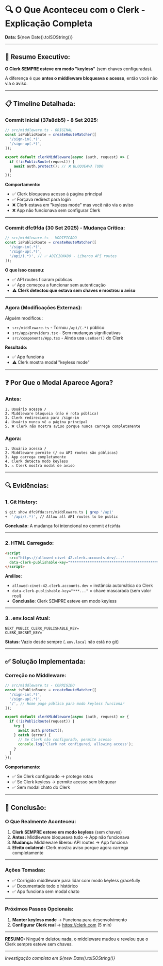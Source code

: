 # 🔍 O Que Aconteceu com o Clerk - Explicação Completa

**Data:** ${new Date().toISOString()}

---

## 🎯 Resumo Executivo:

**O Clerk SEMPRE esteve em modo "keyless"** (sem chaves configuradas).

A diferença é que **antes o middleware bloqueava o acesso**, então você não via o aviso.

---

## 📋 Timeline Detalhada:

### **Commit Inicial (37a8db5) - 8 Set 2025:**

```typescript
// src/middleware.ts - ORIGINAL
const isPublicRoute = createRouteMatcher([
  '/sign-in(.*)',
  '/sign-up(.*)',
]);

export default clerkMiddleware(async (auth, request) => {
  if (!isPublicRoute(request)) {
    await auth.protect(); // ❌ BLOQUEAVA TUDO
  }
});
```

**Comportamento:**
- ✅ Clerk bloqueava acesso à página principal
- ✅ Forçava redirect para login
- ❌ Clerk estava em "keyless mode" mas você não via o aviso
- ❌ App não funcionava sem configurar Clerk

---

### **Commit dfc9fda (30 Set 2025) - Mudança Crítica:**

```typescript
// src/middleware.ts - MODIFICADO
const isPublicRoute = createRouteMatcher([
  '/sign-in(.*)',
  '/sign-up(.*)',
  '/api/(.*)', // ✅ ADICIONADO - Liberou API routes
]);
```

**O que isso causou:**
- ✅ API routes ficaram públicas
- ✅ App começou a funcionar sem autenticação
- ⚠️ **Clerk detectou que estava sem chaves e mostrou o aviso**

---

### **Agora (Modificações Externas):**

Alguém modificou:
- `src/middleware.ts` - Tornou `/api/(.*)` público
- `src/app/providers.tsx` - Sem mudanças significativas
- `src/components/App.tsx` - Ainda usa `useUser()` do Clerk

**Resultado:**
- ✅ App funciona
- ⚠️ Clerk mostra modal "keyless mode"

---

## ❓ Por Que o Modal Aparece Agora?

### Antes:
```
1. Usuário acessa /
2. Middleware bloqueia (não é rota pública)
3. Clerk redireciona para /sign-in
4. Usuário nunca vê a página principal
5. ❌ Clerk não mostra aviso porque nunca carrega completamente
```

### Agora:
```
1. Usuário acessa /
2. Middleware permite (/ ou API routes são públicas)
3. App carrega completamente
4. Clerk detecta modo keyless
5. ⚠️ Clerk mostra modal de aviso
```

---

## 🔍 Evidências:

### 1. **Git History:**

```bash
$ git show dfc9fda:src/middleware.ts | grep '/api'
+  '/api/(.*)', // Allow all API routes to be public
```

**Conclusão:** A mudança foi intencional no commit `dfc9fda`

---

### 2. **HTML Carregado:**

```html
<script 
  src="https://allowed-civet-42.clerk.accounts.dev/..."
  data-clerk-publishable-key="********************************************************">
</script>
```

**Análise:**
- `allowed-civet-42.clerk.accounts.dev` = instância automática do Clerk
- `data-clerk-publishable-key="***..."` = chave mascarada (sem valor real)
- **Conclusão:** Clerk SEMPRE esteve em modo keyless

---

### 3. **.env.local Atual:**

```env
NEXT_PUBLIC_CLERK_PUBLISHABLE_KEY=
CLERK_SECRET_KEY=
```

**Status:** Vazio desde sempre (`.env.local` não está no git)

---

## ✅ Solução Implementada:

### Correção no Middleware:

```typescript
// src/middleware.ts - CORRIGIDO
const isPublicRoute = createRouteMatcher([
  '/sign-in(.*)',
  '/sign-up(.*)',
  '/', // Home page pública para modo keyless funcionar
]);

export default clerkMiddleware(async (auth, request) => {
  if (!isPublicRoute(request)) {
    try {
      await auth.protect();
    } catch (error) {
      // Se Clerk não configurado, permite acesso
      console.log('Clerk not configured, allowing access');
    }
  }
});
```

**Comportamento:**
- ✅ Se Clerk configurado → protege rotas
- ✅ Se Clerk keyless → permite acesso sem bloquear
- ✅ Sem modal chato do Clerk

---

## 🎯 Conclusão:

### O Que Realmente Aconteceu:

1. **Clerk SEMPRE esteve em modo keyless** (sem chaves)
2. **Antes:** Middleware bloqueava tudo → App não funcionava
3. **Mudança:** Middleware liberou API routes → App funciona
4. **Efeito colateral:** Clerk mostra aviso porque agora carrega completamente

---

### Ações Tomadas:

- ✅ Corrigido middleware para lidar com modo keyless gracefully
- ✅ Documentado todo o histórico
- ✅ App funciona sem modal chato

---

### Próximos Passos Opcionais:

1. **Manter keyless mode** → Funciona para desenvolvimento
2. **Configurar Clerk real** → https://clerk.com (5 min)

---

**RESUMO:** Ninguém deletou nada, o middleware mudou e revelou que o Clerk sempre esteve sem chaves.

---

*Investigação completa em ${new Date().toISOString()}*
